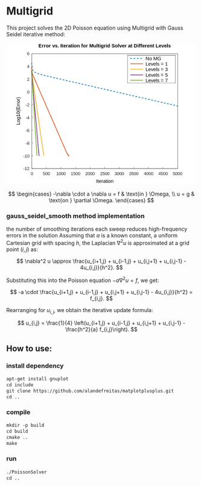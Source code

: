 # Multigrid
This project solves the 2D Poisson equation using Multigrid with Gauss Seidel iterative method:

<div align="center">
    <img src="doc/multigrid_convergence.png" alt="Convergence Plot" width="500"/>
</div>


$$
\begin{cases}
-\nabla \cdot a \nabla u = f & \text{in } \Omega, \\
u = g & \text{on } \partial \Omega.
\end{cases}
$$


### gauss_seidel_smooth method implementation
the number of smoothing iterations each sweep reduces high-frequency errors in the solution
Assuming that $a$ is a known constant, a uniform Cartesian grid with spacing $h$, the Laplacian $\nabla^2 u$ is approximated at a grid point $(i, j)$ as:

$$
\nabla^2 u \approx \frac{u_{i+1,j} + u_{i-1,j} + u_{i,j+1} + u_{i,j-1} - 4u_{i,j}}{h^2}.
$$

Substituting this into the Poisson equation $-a \nabla^2 u = f$, we get:

$$
-a \cdot \frac{u_{i+1,j} + u_{i-1,j} + u_{i,j+1} + u_{i,j-1} - 4u_{i,j}}{h^2} = f_{i,j}.
$$

Rearranging for $u_{i,j}$, we obtain the iterative update formula:

$$
u_{i,j} = \frac{1}{4} \left(u_{i+1,j} + u_{i-1,j} + u_{i,j+1} + u_{i,j-1} - \frac{h^2}{a} f_{i,j}\right).
$$



## How to use: 
### install dependency
```
apt-get install gnuplot
cd include
git clone https://github.com/alandefreitas/matplotplusplus.git
cd ..
```


### compile
```
mkdir -p build
cd build
cmake ..
make
```

### run
```
./PoissonSolver
cd ..
```